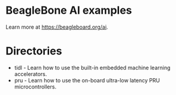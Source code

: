 # BeagleBone AI examples

Learn more at https://beagleboard.org/ai.

# Directories

* tidl - Learn how to use the built-in embedded machine learning accelerators.
* pru - Learn how to use the on-board ultra-low latency PRU microcontrollers.
